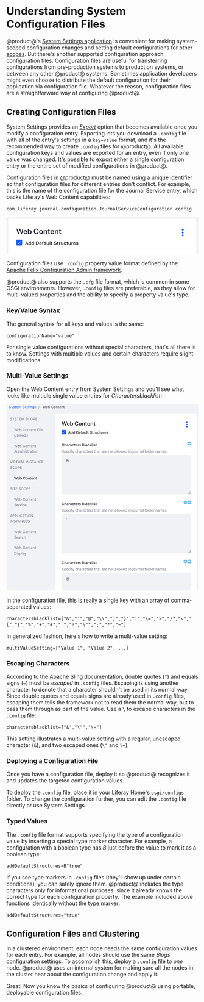 # Understanding System Configuration Files [](id=understanding-system-configuration-files)

@product@'s [System Settings
application](/discover/portal/-/knowledge_base/7-0/system-settings) is
convenient for making system-scoped configuration changes and setting default
configurations for other
[scopes](/discover/portal/-/knowledge_base/7-0/configuring-liferay#configuration-scope).
But there's another supported configuration approach: configuration files.
Configuration files are useful for transferring configurations from
pre-production systems to production systems, or between any other @product@
systems. Sometimes application developers might even choose to distribute the
default configuration for their application via configuration file. Whatever the
reason, configuration files are a straightforward way of configuring @product@.

## Creating Configuration Files [](id=creating-configuration-files)

System Settings provides an
[*Export*](/discover/portal/-/knowledge_base/7-0/system-settings#exporting-and-importing-configurations)
option that becomes available once you modify a configuration entry. Exporting
lets you download a `.config` file with all of the entry's settings in a
`key=value` format, and it's the recommended way to create `.config` files for
@product@. All available configuration keys and values are exported for an entry,
even if only one value was changed. It's possible to export either a single
configuration entry or the entire set of modified configurations in @product@.

Configuration files in @product@ must be named using a unique identifier so that
configuration files for different entries don't conflict. For example, this is
the name of the configuration file for the Journal Service entry, which backs
Liferay's Web Content capabilities:

    com.liferay.journal.configuration.JournalServiceConfiguration.config

![Figure 1: The Web Content System Settings entry has the backend ID `com.liferay.journal.configuration.JournalServiceConfiguration`.](../../../images/config-web-content-entry.png)

Configuration files use `.config` property value format defined by the [Apache
Felix Configuration Admin
framework](http://felix.apache.org/documentation/subprojects/apache-felix-config-admin.html).

@product@ also supports the `.cfg` file format, which is common in some OSGi
environments. However, `.config` files are preferable, as they allow for
multi-valued properties and the ability to specify a property value's type. 

### Key/Value Syntax [](id=key-value-syntax)

The general syntax for all keys and values is the same: 

    configurationName="value"

For single value configurations without special characters, that's all there is
to know. Settings with multiple values and certain characters require slight
modifications. 

### Multi-Value Settings [](id=multi-value-settings)

Open the Web Content entry from System Settings and you'll see what looks like
multiple single value entries for *Charactersblacklist*: 

![Figure 3: The Web Content System Settings entry has many *Charactersblacklist* fields.](../../../images/config-web-content-blacklist.png)

In the configuration file, this is really a single key with an array of 
comma-separated values: 

    charactersblacklist=["&","'","@","\\","]","}",":","\=",">","/","<","[","{","%","+","#","`","?","\"",";","*","~"]

In generalized fashion, here's how to write a multi-value setting: 

    multiValueSetting=["Value 1", "Value 2", ...]

### Escaping Characters [](id=escaping-characters)

According to the 
[Apache Sling documentation](https://sling.apache.org/documentation/bundles/configuration-installer-factory.html#configuration-files-config), 
double quotes (`"`) and equals signs (`=`) must be *escaped* in `.config` files. 
Escaping is using another character to denote that a character shouldn't be used 
in its normal way. Since double quotes and equals signs are already used in 
`.config` files, escaping them tells the framework not to read them the normal 
way, but to pass them through as part of the value. Use a `\` to escape 
characters in the `.config` file: 

    charactersblacklist=["&","\"","\="]

This setting illustrates a multi-value setting with a regular, unescaped 
character (`&`), and two escaped ones (`\"` and `\=`). 

### Deploying a Configuration File [](id=deploying-a-configuration-file)

Once you have a configuration file, deploy it so @product@ recognizes it and 
updates the targeted configuration values. 

To deploy the `.config` file, place it in your 
[Liferay Home's](/discover/deployment/-/knowledge_base/7-0/installing-liferay-portal#liferay-home) 
`osgi/configs` folder. To change the configuration further, you can edit the 
`.config` file directly or use System Settings. 

### Typed Values [](id=typed-values)

The `.config` file format supports specifying the type of a configuration value
by inserting a special type marker character. For example, a configuration with
a boolean type has *B* just before the value to mark it as a boolean type:

    addDefaultStructures=B"true"

If you see type markers in `.config` files (they'll show up under certain
conditions), you can safely ignore them. @product@ includes the type characters
only for informational purposes, since it already knows the correct type for
each configuration property. The example included above functions identically
without the type marker: 

    addDefaultStructures="true"

## Configuration Files and Clustering [](id=configuration-files-and-clustering)

In a clustered environment, each node needs the same configuration values for
each entry. For example, all nodes should use the same *Blogs* configuration
settings. To accomplish this, deploy a `.config` file to *one* node. @product@
uses an internal system for making sure all the nodes in the cluster hear about
the configuration change and apply it.

Great! Now you know the basics of configuring @product@ using portable, 
deployable configuration files. 
